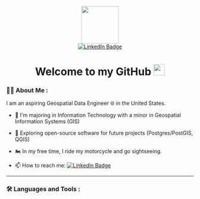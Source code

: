 <div id="header" align="center">
  <img src="https://media.giphy.com/media/2IudUHdI075HL02Pkk/giphy.gif" width="100"/>
  <div id="badges">
    <a href="https://www.linkedin.com/in/garnes">
      <img src="https://img.shields.io/badge/LinkedIn-blue?style=for-the-badge&logo=linkedin&logoColor=white" alt="LinkedIn Badge"/>
    </a>
  </div>
  <img src="https://komarev.com/ghpvc/?username=&style=flat-square&color=blue" alt=""/>
  <h1>Welcome to my GitHub <img src="https://media.giphy.com/media/hvRJCLFzcasrR4ia7z/giphy.gif" width="30px"/></h1>
</div>

### :man_technologist: About Me :
I am an aspiring Geospatial Data Engineer :globe_with_meridians: in the United States.
- :school: I'm majoring in Information Technology with a minor in Geospatial Information Systems (GIS)

- :seedling: Exploring open-source software for future projects (Postgres/PostGIS, QGIS)

- :motorcycle: In my free time, I ride my motorcycle and go sightseeing.

- :mailbox: How to reach me: [![Linkedin Badge](https://img.shields.io/badge/-Morgan_Garnes-blue?style=flat&logo=Linkedin&logoColor=white)](https://linkedin.com/in/garnes)
---
### :hammer_and_wrench: Languages and Tools :

<!--
**itsMorganG/itsMorganG** is a ✨ _special_ ✨ repository because its `README.md` (this file) appears on your GitHub profile.

Here are some ideas to get you started:

- 🔭 I’m currently working on ...
- 🌱 I’m currently learning ...
- 👯 I’m looking to collaborate on ...
- 🤔 I’m looking for help with ...
- 💬 Ask me about ...
- 📫 How to reach me: ...
- 😄 Pronouns: ...
- ⚡ Fun fact: ...
-->
